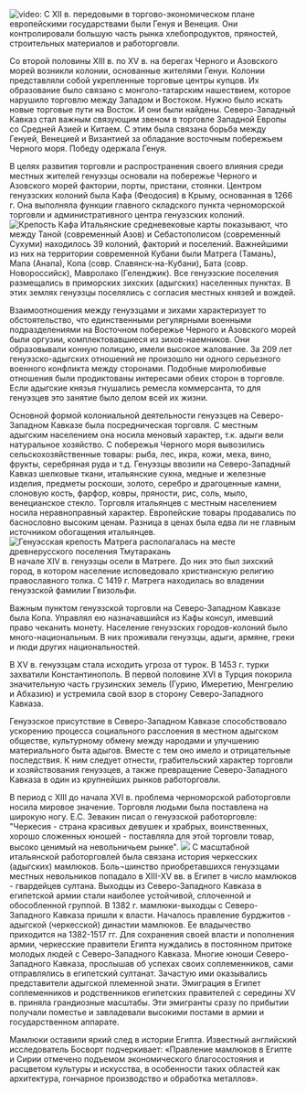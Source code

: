 ![video:](https://rutube.ru/video/f25210d38e9bae905b30c0dc9856bf3c/ "")
С ХII в. передовыми в торгово-экономическом плане европейскими государствами были Генуя и Венеция. Они контролировали большую часть рынка хлебопродуктов, пряностей, строительных материалов и работорговли. 

Со второй половины ХIII в. по ХV в. на берегах Черного и Азовского морей возникли колонии, основанные жителями Генуи. Колонии представляли собой укрепленные торговые центры купцов. Их образование было связано с монголо-татарским нашествием, которое нарушило торговлю между Западом и Востоком. Нужно было искать новые торговые пути на Восток. И они были найдены. Северо-Западный Кавказ стал важным связующим звеном в торговле Западной Европы со Средней Азией и Китаем. С этим была связана борьба между Генуей, Венецией и Византией за обладание восточным побережьем Черного моря. Победу одержала Генуя.

 В целях развития торговли и распространения своего влияния среди местных жителей генуэзцы основали на побережье Черного и Азовского морей фактории, порты, пристани, стоянки. Центром генуэзских колоний была Кафа (Феодосия) в Крыму, основанная в 1266 г. Она выполняла функции главного складского пункта черноморской торговли и административного центра генуэзских колоний. 
![](/2/3/2.jpg "Крепость Кафа")
Итальянские средневековые карты показывают, что между Таной (современный Азов) и Себастополисом (современный Сухуми) находилось 39 колоний, факторий и поселений. Важнейшими из них на территории современной Кубани были Матрега (Тамань), Мапа (Анапа), Копа (совр. Славянск-на-Кубани), Бата (совр. Новороссийск), Мавролако (Геленджик). Все генуэзские поселения размещались в приморских зихских (адыгских) населенных пунктах. В этих землях генуэзцы поселялись с согласия местных князей и вождей. 

Взаимоотношения между генуэзцами и зихами характеризует то обстоятельство, что единственными регулярными военными подразделениями на Восточном побережье Черного и Азовского морей были оргузии, комплектовавшиеся из зихов-наемников. Они образовывали конную полицию, имели высокое жалование. За 209 лет генуэзско-адыгских отношений не произошло ни одного серьезного военного конфликта между сторонами. Подобные миролюбивые отношения были продиктованы интересами обеих сторон в торговле. Если адыгские князья гнушались ремесла коммерсанта, то для генуэзцев это занятие было делом всей их жизни.

 Основной формой колониальной деятельности генуэзцев на Северо-Западном Кавказе была посредническая торговля. С местным адыгским населением она носила меновый характер, т.к. адыги вели натуральное хозяйство. С побережья Черного моря вывозились сельскохозяйственные товары: рыба, лес, икра, кожи, меха, вино, фрукты, серебряная руда и т.д.  Генуэзцы ввозили на Северо-Западный Кавказ шелковые ткани, итальянские сукна, медные и железные изделия, предметы роскоши, золото, серебро и драгоценные камни, слоновую кость, фарфор, ковры, пряности, рис, соль, мыло, венецианское стекло. Торговля итальянцев с местным населением носила неравноправный характер. Европейские товары продавались по баснословно высоким ценам. Разница в ценах была едва ли не главным источником обогащения итальянцев. 
![](/2/3/3.jpg "Генуэсская крепость Матрега располагалась на месте древнерусского поселения Тмутаракань")
В начале XIV в. генуэзцы осели в Матреге. До них это был зихский город, в котором население исповедовало христианскую религию православного толка. С 1419 г. Матрега находилась во владении генуэзской фамилии Гвизольфи.

 Важным пунктом генуэзской торговли на Северо-Западном Кавказе была Копа. Управлял ею назначавшийся из Кафы консул, имевший право чеканить монету. Население генуэзских городов-колоний было много-национальным. В них проживали генуэзцы, адыги, армяне, греки и люди других национальностей. 

В ХV в. генуэзцам стала исходить угроза от турок. В 1453 г. турки захватили Константинополь. В первой половине ХVI в Турция покорила значительную часть грузинских земель (Гурию, Имеретию, Менгрелию и Абхазию) и устремила свой взор в сторону Северо-Западного Кавказа.

 Генуэзское присутствие в Северо-Западном Кавказе способствовало ускорению процесса социального расслоения в местном адыгском обществе, культурному обмену между народами и улучшению материального быта адыгов. Вместе с тем оно имело и отрицательные последствия. К ним следует отнести, грабительский характер торговли и хозяйствования генуэзцев, а также превращение Северо-Западного Кавказа в один из крупнейших рынков работорговли. 

В период с ХIII до начала ХVI в. проблема черноморской работорговли носила мировое значение. Торговля людьми была поставлена на широкую ногу.  Е.С. Зевакин писал о генуэзской работорговле: "Черкесия - страна красивых девушек и храбрых, воинственных, хорошо сложенных юношей - поставляла для этой торговли товар, высоко ценимый на невольничьем рынке".
![](/2/3/5.jpg "")
С масштабной итальянской работорговлей была связана история   черкесских (адыгских) мамлюков. Боль¬шинство приобретавшихся генуэзцами местных невольников попадало в XIII-XV вв. в Египет в число мамлюков - гвардейцев султана. Выходцы из Северо-Западного Кавказа в египетской армии стали наиболее устойчивой, сплоченной и обособленной группой. В 1382 г. мамлюки-выходцы с Северо-Западного Кавказа пришли к власти. Началось правление бурджитов - адыгской (черкесской) династии мамлюков. Ее владычество приходится на 1382-1517 гг. Для сохранения своей власти и пополнения армии, черкесские правители Египта нуждались в постоянном притоке молодых людей с Северо-Западного Кавказа. Многие юноши Северо-Западного Кавказа, прослышав об успехах своих соплеменников, сами отправлялись в египетский султанат. Зачастую ими оказывались представители адыгской племенной знати. Эмиграция в Египет соплеменников и родственников египетских правителей с середины ХV в. приняла грандиозные масштабы. Эти эмигранты сразу по прибытии получали поместье и завладевали высокими постами в армии и государственном аппарате. 

Мамлюки оставили яркий след в истории Египта. Известный английский исследователь Босворт подчеркивает: «Правление мамлюков в Египте и Сирии отмечено подъемом экономического благосостояния и расцветом культуры и искусства, в особенности таких областей как архитектура, гончарное производство и обработка металлов». 